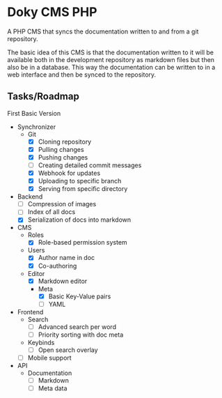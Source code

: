 # Doky CMS PHP

A PHP CMS that syncs the documentation written to and from a git repository.

The basic idea of this CMS is that the documentation written to it will be
available both in the development repository as markdown files but then also
be in a database. This way the documentation can be written to in a web
interface and then be synced to the repository.

## Tasks/Roadmap

First Basic Version

- Synchronizer
  - Git
    - [x] Cloning repository
    - [x] Pulling changes
    - [x] Pushing changes
    - [ ] Creating detailed commit messages
    - [x] Webhook for updates
    - [x] Uploading to specific branch
    - [x] Serving from specific directory
- Backend
  - [ ] Compression of images
  - [ ] Index of all docs
  - [x] Serialization of docs into markdown
- CMS
  - Roles
    - [x] Role-based permission system
  - Users
    - [x] Author name in doc
    - [x] Co-authoring
  - Editor
    - [x] Markdown editor
    - Meta
      - [x] Basic Key-Value pairs
      - [ ] YAML
- Frontend
  - Search
    - [ ] Advanced search per word
    - [ ] Priority sorting with doc meta
  - Keybinds
    - [ ] Open search overlay
  - [ ] Mobile support
- API
  - Documentation
    - [ ] Markdown
    - [ ] Meta data
